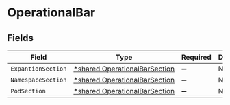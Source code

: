 # OperationalBar


## Fields

| Field                                                                         | Type                                                                          | Required                                                                      | Description                                                                   |
| ----------------------------------------------------------------------------- | ----------------------------------------------------------------------------- | ----------------------------------------------------------------------------- | ----------------------------------------------------------------------------- |
| `ExpantionSection`                                                            | [*shared.OperationalBarSection](../../models/shared/operationalbarsection.md) | :heavy_minus_sign:                                                            | N/A                                                                           |
| `NamespaceSection`                                                            | [*shared.OperationalBarSection](../../models/shared/operationalbarsection.md) | :heavy_minus_sign:                                                            | N/A                                                                           |
| `PodSection`                                                                  | [*shared.OperationalBarSection](../../models/shared/operationalbarsection.md) | :heavy_minus_sign:                                                            | N/A                                                                           |